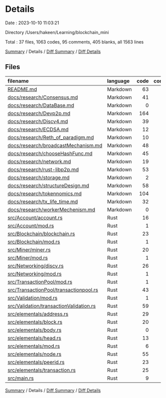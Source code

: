 # Details

Date : 2023-10-10 11:03:21

Directory /Users/hakeen/Learning/blockchain_mini

Total : 37 files,  1063 codes, 95 comments, 405 blanks, all 1563 lines

[Summary](results.md) / Details / [Diff Summary](diff.md) / [Diff Details](diff-details.md)

## Files
| filename | language | code | comment | blank | total |
| :--- | :--- | ---: | ---: | ---: | ---: |
| [README.md](/README.md) | Markdown | 63 | 0 | 20 | 83 |
| [docs/research/Consensus.md](/docs/research/Consensus.md) | Markdown | 41 | 0 | 27 | 68 |
| [docs/research/DataBase.md](/docs/research/DataBase.md) | Markdown | 0 | 0 | 1 | 1 |
| [docs/research/Devp2p.md](/docs/research/Devp2p.md) | Markdown | 164 | 0 | 35 | 199 |
| [docs/research/Discv4.md](/docs/research/Discv4.md) | Markdown | 39 | 0 | 20 | 59 |
| [docs/research/ECDSA.md](/docs/research/ECDSA.md) | Markdown | 12 | 0 | 11 | 23 |
| [docs/research/Reth_of_paradigm.md](/docs/research/Reth_of_paradigm.md) | Markdown | 10 | 0 | 4 | 14 |
| [docs/research/broadcastMechanism.md](/docs/research/broadcastMechanism.md) | Markdown | 48 | 0 | 21 | 69 |
| [docs/research/chooseHashFunc.md](/docs/research/chooseHashFunc.md) | Markdown | 45 | 0 | 14 | 59 |
| [docs/research/network.md](/docs/research/network.md) | Markdown | 19 | 0 | 6 | 25 |
| [docs/research/rust-libp2p.md](/docs/research/rust-libp2p.md) | Markdown | 53 | 0 | 24 | 77 |
| [docs/research/storage.md](/docs/research/storage.md) | Markdown | 2 | 0 | 1 | 3 |
| [docs/research/structureDesign.md](/docs/research/structureDesign.md) | Markdown | 58 | 0 | 17 | 75 |
| [docs/research/tokennomics.md](/docs/research/tokennomics.md) | Markdown | 104 | 0 | 36 | 140 |
| [docs/research/tx_life_time.md](/docs/research/tx_life_time.md) | Markdown | 32 | 0 | 34 | 66 |
| [docs/research/workerMechenism.md](/docs/research/workerMechenism.md) | Markdown | 0 | 0 | 1 | 1 |
| [src/Account/account.rs](/src/Account/account.rs) | Rust | 16 | 5 | 4 | 25 |
| [src/Account/mod.rs](/src/Account/mod.rs) | Rust | 1 | 0 | 0 | 1 |
| [src/Blockchain/blockchain.rs](/src/Blockchain/blockchain.rs) | Rust | 23 | 4 | 6 | 33 |
| [src/Blockchain/mod.rs](/src/Blockchain/mod.rs) | Rust | 1 | 0 | 0 | 1 |
| [src/Miner/miner.rs](/src/Miner/miner.rs) | Rust | 20 | 4 | 8 | 32 |
| [src/Miner/mod.rs](/src/Miner/mod.rs) | Rust | 1 | 0 | 0 | 1 |
| [src/Networking/discv.rs](/src/Networking/discv.rs) | Rust | 26 | 5 | 7 | 38 |
| [src/Networking/mod.rs](/src/Networking/mod.rs) | Rust | 1 | 0 | 1 | 2 |
| [src/TransactionPool/mod.rs](/src/TransactionPool/mod.rs) | Rust | 1 | 0 | 1 | 2 |
| [src/TransactionPool/transactionpool.rs](/src/TransactionPool/transactionpool.rs) | Rust | 43 | 15 | 13 | 71 |
| [src/Validation/mod.rs](/src/Validation/mod.rs) | Rust | 1 | 0 | 0 | 1 |
| [src/Validation/transactionValidation.rs](/src/Validation/transactionValidation.rs) | Rust | 59 | 10 | 18 | 87 |
| [src/elementals/address.rs](/src/elementals/address.rs) | Rust | 29 | 12 | 11 | 52 |
| [src/elementals/block.rs](/src/elementals/block.rs) | Rust | 20 | 4 | 9 | 33 |
| [src/elementals/body.rs](/src/elementals/body.rs) | Rust | 0 | 0 | 1 | 1 |
| [src/elementals/head.rs](/src/elementals/head.rs) | Rust | 13 | 0 | 3 | 16 |
| [src/elementals/mod.rs](/src/elementals/mod.rs) | Rust | 6 | 0 | 2 | 8 |
| [src/elementals/node.rs](/src/elementals/node.rs) | Rust | 55 | 14 | 23 | 92 |
| [src/elementals/peerid.rs](/src/elementals/peerid.rs) | Rust | 23 | 2 | 11 | 36 |
| [src/elementals/transaction.rs](/src/elementals/transaction.rs) | Rust | 25 | 12 | 12 | 49 |
| [src/main.rs](/src/main.rs) | Rust | 9 | 8 | 3 | 20 |

[Summary](results.md) / Details / [Diff Summary](diff.md) / [Diff Details](diff-details.md)